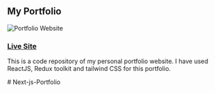 ## My Portfolio

![Portfolio Website](https://i.ibb.co/WgPMpts/image.png)
### [Live Site](https://jsmasterypro.com)

This is a code repository of my personal portfolio website.
I have used ReactJS, Redux toolkit and tailwind CSS for this portfolio.

#   N e x t - j s - P o r t f o l i o  
 